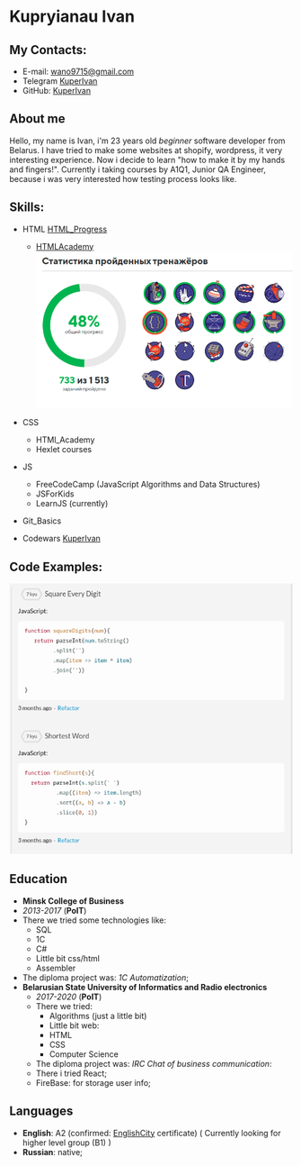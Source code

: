 # Kupryianau Ivan

## My Contacts:
  * E-mail: [wano9715@gmail.com](wano9715@gmail.com)
  * Telegram [KuperIvan](https://t.me/stalker_hromoi)
  * GitHub: [KuperIvan](https://github.com/KuperIvan)

## About me
Hello, my name is Ivan, i'm 23 years old _beginner_ software developer from Belarus.
I have tried to make some websites at shopify, wordpress, it very interesting experience. Now i decide to learn "how to make it by my hands and fingers!".
Currently i taking courses by A1Q1, Junior QA Engineer, because i was very interested how testing process looks like.


## Skills:
 * HTML [HTML_Progress](https://htmlacademy.ru/profile/id1499627/achievements)
   * [HTMLAcademy](https://htmlacademy.ru/profile/id1499627/achievements)
![html-academy-link](/assets/html_academy.png)
    
 * CSS 
   * HTMl_Academy
   * Hexlet courses
 * JS 
   * FreeCodeCamp (JavaScript Algorithms and Data Structures)
   * JSForKids
   * LearnJS (currently)
 * Git_Basics
 * Codewars [KuperIvan](https://www.codewars.com/users/Ivan_Kuper)
 
## Code Examples:

![codewars_screenshot](/assets/codewars.png)


## Education 
* **Minsk College of Business**
 * _2013-2017_ (**PoIT**) 
 * There we tried some technologies like: 
   * SQL
   * 1C
   * C#
   * Little bit css/html
   * Assembler
 * The diploma project was: _1C Automatization_;
* **Belarusian State University of Informatics and Radio electronics**
  * _2017-2020_ (**PoIT**)
  * There we tried: 
    * Algorithms (just a little bit)
    * Little bit web: 
     * HTML
     * CSS
    * Computer Science
  * The diploma project was: _IRC Chat of business communication_:
   * There i tried React;
   * FireBase: for storage user info; 

## Languages
  * **English**: A2 (confirmed: [EnglishCity](https://englishcity.by/?utm_source=google&utm_medium=cpc&utm_campaignid=2044611643&utm_source=google&utm_medium=cpc&utm_campaignid=2044611643) certificate) ( Currently looking for higher level group (B1) )
  * **Russian**: native;
  